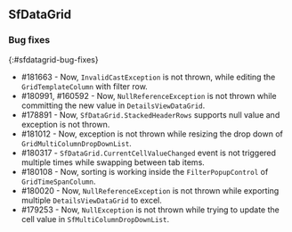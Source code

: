## SfDataGrid

### Bug fixes
{:#sfdatagrid-bug-fixes}

* \#181663 - Now, `InvalidCastException` is not thrown, while editing the `GridTemplateColumn` with filter row.
* \#180991, #160592 - Now, `NullReferenceException` is not thrown while committing the new value in `DetailsViewDataGrid`. 
* \#178891 - Now, `SfDataGrid.StackedHeaderRows` supports null value and exception is not thrown.
* \#181012 - Now, exception is not thrown while resizing the drop down of `GridMultiColumnDropDownList`.
* \#180317 - `SfDataGrid.CurrentCellValueChanged` event is not triggered multiple times while swapping between tab items.
* \#180108 - Now, sorting is working inside the `FilterPopupControl` of `GridTimeSpanColumn`.
* \#180020 - Now, `NullReferenceException` is not thrown while exporting multiple `DetailsViewDataGrid` to excel.
* \#179253 - Now, `NullException` is not thrown while trying to update the cell value in `SfMultiColumnDropDownList`.